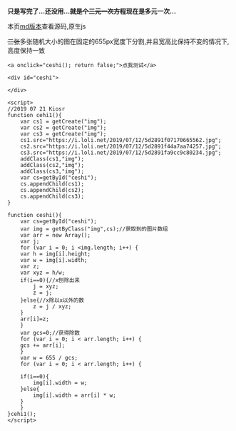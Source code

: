 **只是写完了...还没用...~~就是个三元一次方程~~现在是多元一次...** 

本页[md版本][1]查看源码,原生js

~~三张~~多张随机大小的图在固定的655px宽度下分割,并且宽高比保持不变的情况下,高度保持一致


	<a onclick="ceshi(); return false;">点我测试</a>

	<div id="ceshi">

	</div>

	<script>
	//2019 07 21 Kiosr
	function cehi1(){
		var cs1 = getCreate("img");
		var cs2 = getCreate("img");
		var cs3 = getCreate("img");
		cs1.src="https://i.loli.net/2019/07/12/5d2891f07170665562.jpg";
		cs2.src="https://i.loli.net/2019/07/12/5d2891f44a7aa74257.jpg";
		cs3.src="https://i.loli.net/2019/07/12/5d2891fa9cc9c80234.jpg";
		addClass(cs1,"img");
		addClass(cs2,"img");
		addClass(cs3,"img");
		var cs=getById("ceshi");
		cs.appendChild(cs1);
		cs.appendChild(cs2);
		cs.appendChild(cs3);
	}

	function ceshi(){
		var cs=getById("ceshi");
	    var img = getByClass("img",cs);//获取到的图片数组
	    var arr = new Array();
	    var j;
	    for (var i = 0; i <img.length; i++) {
		var h = img[i].height;
		var w = img[i].width;
		var z;
		var xyz = h/w;
		if(i==0){//x刨除出来
			j = xyz;
			z = j;
		}else{//x除以x以外的数
			z = j / xyz;
		}
		arr[i]=z;
	    }
	    var gcs=0;//获得除数
	    for (var i = 0; i < arr.length; i++) {
		gcs += arr[i];
	    }
		var w = 655 / gcs;
	    for (var i = 0; i < arr.length; i++) {

		if(i==0){
			img[i].width = w;
		}else{
			img[i].width = arr[i] * w;
		}
	    }
	}cehi1();
	</script>



  [1]: https://moe.sb/184.md

